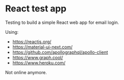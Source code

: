 # React test app

Testing to build a simple React web app for email login.

Using:

- https://reactjs.org/
- https://material-ui-next.com/
- https://github.com/apollographql/apollo-client
- https://www.graph.cool/
- https://www.heroku.com/

Not online anymore.
